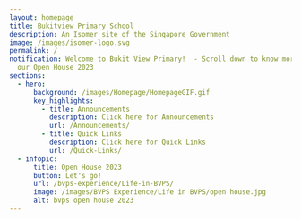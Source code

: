 ```yaml
---
layout: homepage
title: Bukitview Primary School
description: An Isomer site of the Singapore Government
image: /images/isomer-logo.svg
permalink: /
notification: Welcome to Bukit View Primary!  - Scroll down to know more about
  our Open House 2023
sections:
  - hero:
      background: /images/Homepage/HomepageGIF.gif
      key_highlights:
        - title: Announcements
          description: Click here for Announcements
          url: /Announcements/
        - title: Quick Links
          description: Click here for Quick Links
          url: /Quick-Links/
  - infopic:
      title: Open House 2023
      button: Let's go!
      url: /bvps-experience/Life-in-BVPS/
      image: /images/BVPS Experience/Life in BVPS/open house.jpg
      alt: bvps open house 2023
---
```

